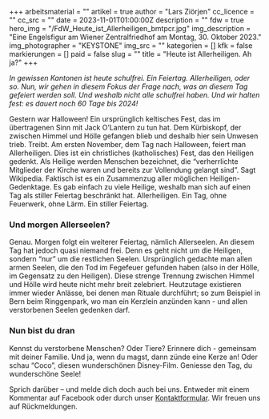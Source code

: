 +++
arbeitsmaterial = ""
artikel = true
author = "Lars Ziörjen"
cc_licence = ""
cc_src = ""
date = 2023-11-01T01:00:00Z
description = ""
fdw = true
hero_img = "/FdW_Heute_ist_Allerheiligen_bmtpcr.jpg"
img_description = "Eine Engelsfigur am Wiener Zentralfriedhof am Montag, 30. Oktober 2023."
img_photographer = "KEYSTONE"
img_src = ""
kategorien = []
kfk = false
markierungen = []
paid = false
slug = ""
title = "Heute ist Allerheiligen. Ah ja?"
+++

_In gewissen Kantonen ist heute schulfrei. Ein Feiertag. Allerheiligen, oder so. Nun, wir gehen in diesem Fokus der Frage nach, was an diesem Tag gefeiert werden soll. Und weshalb nicht alle schulfrei haben. Und wir halten fest: es dauert noch 60 Tage bis 2024!_

Gestern war Halloween! Ein ursprünglich keltisches Fest, das im übertragenen Sinn mit Jack O’Lantern zu tun hat. Dem Kürbiskopf, der zwischen Himmel und Hölle gefangen blieb und deshalb hier sein Unwesen trieb. Treibt. Am ersten November, dem Tag nach Halloween, feiert man Allerheiligen. Dies ist ein christliches (katholisches) Fest, das den Heiligen gedenkt. Als Heilige werden Menschen bezeichnet, die “verherrlichte Mitglieder der Kirche waren und bereits zur Vollendung gelangt sind”. Sagt Wikipedia. Faktisch ist es ein Zusammenzug aller möglichen Heiligen-Gedenktage. Es gab einfach zu viele Heilige, weshalb man sich auf einen Tag als stiller Feiertag beschränkt hat. Allerheiligen. Ein Tag, ohne Feuerwerk, ohne Lärm. Ein stiller Feiertag.

### Und morgen Allerseelen?

Genau. Morgen folgt ein weiterer Feiertag, nämlich Allerseelen. An diesem Tag hat jedoch quasi niemand frei. Denn es geht nicht um die Heiligen, sondern “nur” um die restlichen Seelen. Ursprünglich gedachte man allen armen Seelen, die den Tod im Fegefeuer gefunden haben (also in der Hölle, im Gegensatz zu den Heiligen). Diese strenge Trennung zwischen Himmel und Hölle wird heute nicht mehr breit zelebriert. Heutzutage existieren immer wieder Anlässe, bei denen man Rituale durchführt; so zum Beispiel in Bern beim Ringgenpark, wo man ein Kerzlein anzünden kann - und allen verstorbenen Seelen gedenken darf.

### Nun bist du dran

Kennst du verstorbene Menschen? Oder Tiere? Erinnere dich - gemeinsam mit deiner Familie. Und ja, wenn du magst, dann zünde eine Kerze an! Oder schau “Coco”, diesen wunderschönen Disney-Film. Geniesse den Tag, du wunderschöne Seele!

Sprich darüber – und melde dich doch auch bei uns. Entweder mit einem Kommentar auf Facebook oder durch unser [Kontaktformular](https://www.chinderzytig.ch/kontakt/). Wir freuen uns auf Rückmeldungen.
